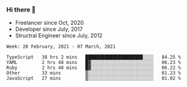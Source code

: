 ### Hi there 👋

- Freelancer since Oct, 2020
- Developer since July, 2017
- Structral Engineer since July, 2012

<!--START_SECTION:waka-->
```text
Week: 28 February, 2021 - 07 March, 2021

TypeScript   38 hrs 2 mins   █████████████████████░░░░   84.25 % 
YAML         2 hrs 48 mins   █▓░░░░░░░░░░░░░░░░░░░░░░░   06.23 % 
Ruby         2 hrs 48 mins   █▓░░░░░░░░░░░░░░░░░░░░░░░   06.22 % 
Other        33 mins         ▒░░░░░░░░░░░░░░░░░░░░░░░░   01.23 % 
JavaScript   27 mins         ▒░░░░░░░░░░░░░░░░░░░░░░░░   01.02 % 
```
<!--END_SECTION:waka-->
